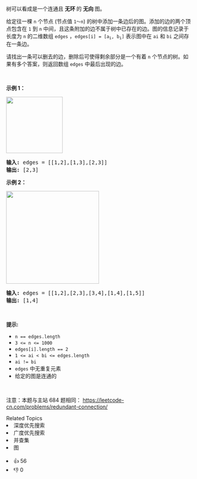 <p>树可以看成是一个连通且 <strong>无环&nbsp;</strong>的&nbsp;<strong>无向&nbsp;</strong>图。</p>

<p>给定往一棵&nbsp;<code>n</code> 个节点 (节点值&nbsp;<code>1～n</code>) 的树中添加一条边后的图。添加的边的两个顶点包含在 <code>1</code> 到 <code>n</code>&nbsp;中间，且这条附加的边不属于树中已存在的边。图的信息记录于长度为 <code>n</code> 的二维数组 <code>edges</code>&nbsp;，<code>edges[i] = [a<sub>i</sub>, b<sub>i</sub>]</code>&nbsp;表示图中在 <code>ai</code> 和 <code>bi</code> 之间存在一条边。</p>

<p>请找出一条可以删去的边，删除后可使得剩余部分是一个有着 <code>n</code> 个节点的树。如果有多个答案，则返回数组&nbsp;<code>edges</code>&nbsp;中最后出现的边。</p>

<p>&nbsp;</p>

<p><strong>示例 1：</strong></p>

<p><img alt="" src="https://pic.leetcode-cn.com/1626676174-hOEVUL-image.png" style="width: 152px; " /></p>

<pre>
<strong>输入:</strong> edges = [[1,2],[1,3],[2,3]]
<strong>输出:</strong> [2,3]
</pre>

<p><strong>示例 2：</strong></p>

<p><img alt="" src="https://pic.leetcode-cn.com/1626676179-kGxcmu-image.png" style="width: 250px; " /></p>

<pre>
<strong>输入:</strong> edges = [[1,2],[2,3],[3,4],[1,4],[1,5]]
<strong>输出:</strong> [1,4]
</pre>

<p>&nbsp;</p>

<p><strong>提示:</strong></p>

<ul> 
 <li><code>n == edges.length</code></li> 
 <li><code>3 &lt;= n &lt;= 1000</code></li> 
 <li><code>edges[i].length == 2</code></li> 
 <li><code>1 &lt;= ai&nbsp;&lt; bi&nbsp;&lt;= edges.length</code></li> 
 <li><code>ai != bi</code></li> 
 <li><code>edges</code> 中无重复元素</li> 
 <li>给定的图是连通的&nbsp;</li> 
</ul>

<p>&nbsp;</p>

<p>
 <meta charset="UTF-8" />注意：本题与主站 684&nbsp;题相同：&nbsp;<a href="https://leetcode-cn.com/problems/redundant-connection/">https://leetcode-cn.com/problems/redundant-connection/</a></p>

<div><div>Related Topics</div><div><li>深度优先搜索</li><li>广度优先搜索</li><li>并查集</li><li>图</li></div></div><br><div><li>👍 56</li><li>👎 0</li></div>